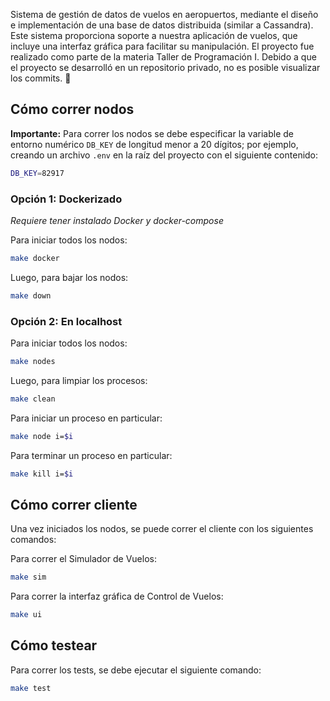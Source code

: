 Sistema de gestión de datos de vuelos en aeropuertos, mediante el diseño e implementación de una base de datos distribuida (similar a Cassandra). Este sistema proporciona soporte a nuestra aplicación de vuelos, que incluye una interfaz gráfica para facilitar su manipulación. El proyecto fue realizado como parte de la materia Taller de Programación I. Debido a que el proyecto se desarrolló en un repositorio privado, no es posible visualizar los commits.  🦀
## Cómo correr nodos

**Importante:** Para correr los nodos se debe especificar la variable de entorno numérico `DB_KEY` de longitud menor a 20 dígitos; por ejemplo, creando un archivo `.env` en la raíz del proyecto con el siguiente contenido:

```bash
DB_KEY=82917
```

### Opción 1: **Dockerizado**

*Requiere tener instalado Docker y docker-compose*

Para iniciar todos los nodos:
    
```bash
make docker
```

Luego, para bajar los nodos:
    
```bash
make down
```

### Opción 2: En **localhost**

Para iniciar todos los nodos:
```bash
make nodes
```

Luego, para limpiar los procesos:
    
```bash
make clean
```

Para iniciar un proceso en particular:

```bash
make node i=$i
```

Para terminar un proceso en particular:

```bash
make kill i=$i
```

## Cómo correr cliente
Una vez iniciados los nodos, se puede correr el cliente con los siguientes comandos:

Para correr el Simulador de Vuelos:

```bash
make sim
```

Para correr la interfaz gráfica de Control de Vuelos:

```bash
make ui
```

## Cómo testear
Para correr los tests, se debe ejecutar el siguiente comando:

```bash
make test
```
